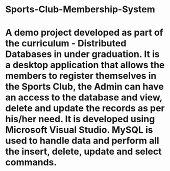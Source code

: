 # Sports-Club-Membership-System
# A demo project developed as part of the curriculum - Distributed Databases in under graduation. It is a desktop application that allows the members to register themselves in the Sports Club, the Admin can have an access to the database and view, delete and update the records as per his/her need. It is developed using Microsoft Visual Studio. MySQL is used to handle data and perform all the insert, delete, update and select commands.
